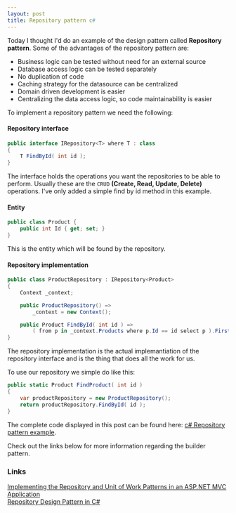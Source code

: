 ```yaml
---
layout: post
title: Repository pattern c#
---
```


Today I thought I'd do an example of the design pattern called **Repository pattern**. Some of the advantages of the repository pattern are:

* Business logic can be tested without need for an external source
* Database access logic can be tested separately
* No duplication of code
* Caching strategy for the datasource can be centralized
* Domain driven development is easier
* Centralizing the data access logic, so code maintainability is easier

To implement a repository pattern we need the following:

#### Repository interface

```c#
public interface IRepository<T> where T : class
{
    T FindById( int id );
}
```

The interface holds the operations you want the repositories to be able to perform. Usually these are the `CRUD` __(Create, Read, Update, Delete)__ operations. I've only added a simple find by id method in this example.

#### Entity

```c#
public class Product { 
    public int Id { get; set; }
}
```

This is the entity which will be found by the repository.

#### Repository implementation

```c#
public class ProductRepository : IRepository<Product>
{
    Context _context;

    public ProductRepository() => 
        _context = new Context();

    public Product FindById( int id ) => 
        ( from p in _context.Products where p.Id == id select p ).FirstOrDefault();
}
```

The repository implementation is the actual implemantiation of the repository interface and is the thing that does all the work for us.

To use our repository we simple do like this:

```c#
public static Product FindProduct( int id )
{
    var productRepository = new ProductRepository();
    return productRepository.FindById( id );
}
```

The complete code displayed in this post can be found here: [c# Repository pattern example](https://github.com/jonasolin/designpatterns/tree/master/csharp/RepositoryPattern).

Check out the links below for more information regarding the builder pattern.

### Links
[Implementing the Repository and Unit of Work Patterns in an ASP.NET MVC Application](https://docs.microsoft.com/en-us/aspnet/mvc/overview/older-versions/getting-started-with-ef-5-using-mvc-4/implementing-the-repository-and-unit-of-work-patterns-in-an-asp-net-mvc-application)  
[Repository Design Pattern in C#](https://dotnettutorials.net/lesson/repository-design-pattern-csharp/)  
